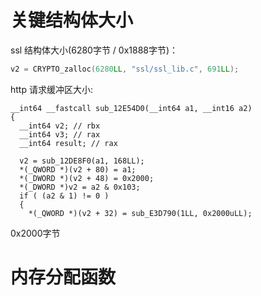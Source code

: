 # 关键结构体大小

ssl 结构体大小(6280字节 /  0x1888字节)：

```c
v2 = CRYPTO_zalloc(6280LL, "ssl/ssl_lib.c", 691LL);
```

http 请求缓冲区大小:

```
__int64 __fastcall sub_12E54D0(__int64 a1, __int16 a2)
{
  __int64 v2; // rbx
  __int64 v3; // rax
  __int64 result; // rax

  v2 = sub_12DE8F0(a1, 168LL);
  *(_QWORD *)(v2 + 80) = a1;
  *(_DWORD *)(v2 + 48) = 0x2000;
  *(_DWORD *)v2 = a2 & 0x103;
  if ( (a2 & 1) != 0 )
  {
    *(_QWORD *)(v2 + 32) = sub_E3D790(1LL, 0x2000uLL);
```

0x2000字节

# 内存分配函数

